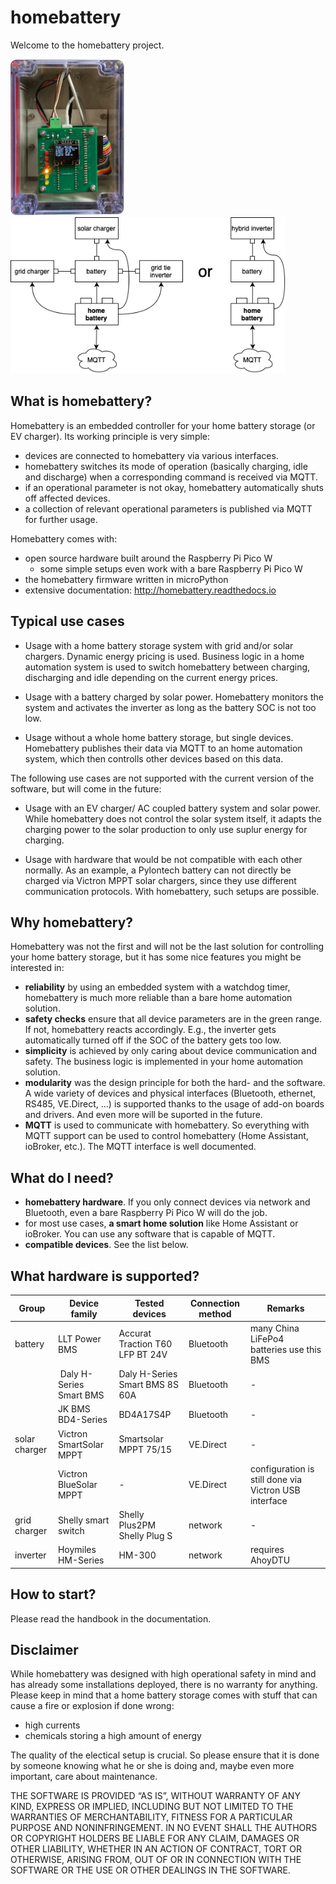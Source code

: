 # homebattery

Welcome to the homebattery project.

<img src="docs/images/whole_box.png" alt="homebattery" height="250"/>
<img src="docs/images/system_overview.png" alt="homebattery" height="250"/>

## What is homebattery?

Homebattery is an embedded controller for your home battery storage (or EV charger). Its working principle is very simple:

* devices are connected to homebattery via various interfaces.
* homebattery switches its mode of operation (basically charging, idle and discharge) when a corresponding command is received via MQTT.
* if an operational parameter is not okay, homebattery automatically shuts off affected devices.
* a collection of relevant operational parameters is published via MQTT for further usage.

Homebattery comes with:

* open source hardware built around the Raspberry Pi Pico W 
  * some simple setups even work with a bare Raspberry Pi Pico W
* the homebattery firmware written in microPython
* extensive documentation: http://homebattery.readthedocs.io

## Typical use cases

* Usage with a home battery storage system with grid and/or solar chargers. Dynamic energy pricing is used. Business logic in a home automation system is used to switch homebattery between charging, discharging and idle depending on the current energy prices.

* Usage with a battery charged by solar power. Homebattery monitors the system and activates the inverter as long as the battery SOC is not too low.

* Usage without a whole home battery storage, but single devices. Homebattery publishes their data via MQTT to an home automation system, which then controlls other devices based on this data.

The following use cases are not supported with the current version of the software, but will come in the future:

* Usage with an EV charger/ AC coupled battery system and solar power. While homebattery does not control the solar system itself, it adapts the charging power to the solar production to only use suplur energy for charging.

* Usage with hardware that would be not compatible with each other normally. As an example, a Pylontech battery can not directly be charged via Victron MPPT solar chargers, since they use different communication protocols. With homebattery, such setups are possible.

## Why homebattery?

Homebattery was not the first and will not be the last solution for controlling your home battery storage, but it has some nice features you might be interested in:

* **reliability** by using an embedded system with a watchdog timer, homebattery is much more reliable than a bare home automation solution.
* **safety checks** ensure that all device parameters are in the green range. If not, homebattery reacts accordingly. E.g., the inverter gets automatically turned off if the SOC of the battery gets too low.
* **simplicity** is achieved by only caring about device communication and safety. The business logic is implemented in your home automation solution.
* **modularity** was the design principle for both the hard- and the software. A wide variety of devices and physical interfaces (Bluetooth, ethernet, RS485, VE.Direct, ...) is supported thanks to the usage of add-on boards and drivers. And even more will be suported in the future.
* **MQTT** is used to communicate with homebattery. So everything with MQTT support can be used to control homebattery (Home Assistant, ioBroker, etc.). The MQTT interface is well documented.

## What do I need?

* **homebattery hardware**. If you only connect devices via network and Bluetooth, even a bare Raspberry Pi Pico W will do the job.
* for most use cases, **a smart home solution** like Home Assistant or ioBroker. You can use any software that is capable of MQTT.
* **compatible devices**. See the list below.

## What hardware is supported?

| Group | Device family | Tested devices | Connection method | Remarks |
| - | - | - | - | - |
| battery | LLT Power BMS | Accurat Traction T60 LFP BT 24V | Bluetooth         | many China LiFePo4 batteries use this BMS |
| | Daly H-Series Smart BMS | Daly H-Series Smart BMS 8S 60A | Bluetooth | - |
| | JK BMS BD4-Series | BD4A17S4P | Bluetooth | - |
| solar charger | Victron SmartSolar MPPT | Smartsolar MPPT 75/15 | VE.Direct | - |
| | Victron BlueSolar MPPT | - | VE.Direct | configuration is still done via Victron USB interface |
| grid charger | Shelly smart switch | Shelly Plus2PM<br>Shelly Plug S | network | - |
| inverter | Hoymiles HM-Series | HM-300 | network | requires AhoyDTU |

## How to start?

Please read the handbook in the documentation.

## Disclaimer

While homebattery was designed with high operational safety in mind and has already some installations deployed, there is no warranty for anything.
Please keep in mind that a home battery storage comes with stuff that can cause a fire or explosion if done wrong:
* high currents
* chemicals storing a high amount of energy

The quality of the electical setup is crucial. So please ensure that it is done by someone knowing what he or she is doing and, maybe even more important, care about maintenance.

THE SOFTWARE IS PROVIDED “AS IS”, WITHOUT WARRANTY OF ANY KIND, EXPRESS OR IMPLIED, INCLUDING BUT NOT LIMITED TO THE WARRANTIES OF MERCHANTABILITY, FITNESS FOR A PARTICULAR PURPOSE AND NONINFRINGEMENT. IN NO EVENT SHALL THE AUTHORS OR COPYRIGHT HOLDERS BE LIABLE FOR ANY CLAIM, DAMAGES OR OTHER LIABILITY, WHETHER IN AN ACTION OF CONTRACT, TORT OR OTHERWISE, ARISING FROM, OUT OF OR IN CONNECTION WITH THE SOFTWARE OR THE USE OR OTHER DEALINGS IN THE SOFTWARE.
